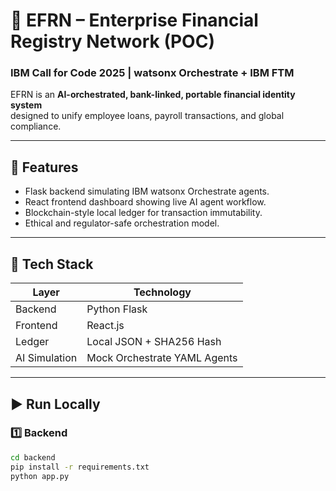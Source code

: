 # 🧠 EFRN – Enterprise Financial Registry Network (POC)

### IBM Call for Code 2025 | watsonx Orchestrate + IBM FTM

EFRN is an **AI-orchestrated, bank-linked, portable financial identity system**  
designed to unify employee loans, payroll transactions, and global compliance.

---

## 🚀 Features
- Flask backend simulating IBM watsonx Orchestrate agents.
- React frontend dashboard showing live AI agent workflow.
- Blockchain-style local ledger for transaction immutability.
- Ethical and regulator-safe orchestration model.

---

## 🧩 Tech Stack
| Layer | Technology |
|-------|-------------|
| Backend | Python Flask |
| Frontend | React.js |
| Ledger | Local JSON + SHA256 Hash |
| AI Simulation | Mock Orchestrate YAML Agents |

---

## ▶️ Run Locally

### 1️⃣ Backend
```bash
cd backend
pip install -r requirements.txt
python app.py
